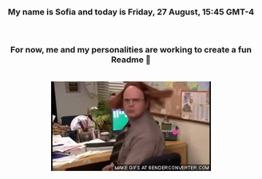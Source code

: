 


<div align="center">
<h3 >My name is Sofia and today is Friday, 27 August, 15:45 GMT-4</h3><br>
<h3 >For now, me and my personalities are working to create a fun Readme 👋
</h3><br>
<img src='img/dwight.gif' alt='working...'/>
</div>
